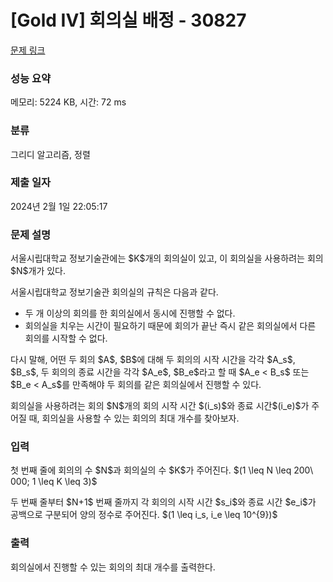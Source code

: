 # [Gold IV] 회의실 배정 - 30827 

[문제 링크](https://www.acmicpc.net/problem/30827) 

### 성능 요약

메모리: 5224 KB, 시간: 72 ms

### 분류

그리디 알고리즘, 정렬

### 제출 일자

2024년 2월 1일 22:05:17

### 문제 설명

<p>서울시립대학교 정보기술관에는 $K$개의 회의실이 있고, 이 회의실을 사용하려는 회의 $N$개가 있다. </p>

<p>서울시립대학교 정보기술관 회의실의 규칙은 다음과 같다.</p>

<ul>
	<li>두 개 이상의 회의를 한 회의실에서 동시에 진행할 수 없다.</li>
	<li>회의실을 치우는 시간이 필요하기 때문에 회의가 끝난 즉시 같은 회의실에서 다른 회의를 시작할 수 없다. </li>
</ul>

<p>다시 말해, 어떤 두 회의 $A$, $B$에 대해 두 회의의 시작 시간을 각각 $A_s$, $B_s$, 두 회의의 종료 시간을 각각 $A_e$, $B_e$라고 할 때 $A_e < B_s$ 또는 $B_e < A_s$를 만족해야 두 회의를 같은 회의실에서 진행할 수 있다.</p>

<p>회의실을 사용하려는 회의 $N$개의 회의 시작 시간 $(i_s)$와 종료 시간$(i_e)$가 주어질 때, 회의실을 사용할 수 있는 회의의 최대 개수를 찾아보자.</p>

### 입력 

 <p>첫 번째 줄에 회의의 수 $N$과 회의실의 수 $K$가 주어진다. $(1 \leq N \leq 200\ 000; 1 \leq K \leq 3)$</p>

<p>두 번째 줄부터 $N+1$ 번째 줄까지 각 회의의 시작 시간 $s_i$와 종료 시간 $e_i$가 공백으로 구분되어 양의 정수로 주어진다. $(1 \leq i_s, i_e \leq 10^{9})$</p>

### 출력 

 <p>회의실에서 진행할 수 있는 회의의 최대 개수를 출력한다.</p>

